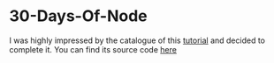 # 30-Days-Of-Node
I was highly impressed by the catalogue of this [tutorial](https://www.nodejsera.com/30-days-of-node.html) and decided to complete it.
You can find its source code [here](https://github.com/nodejsera/30daysofnode)

